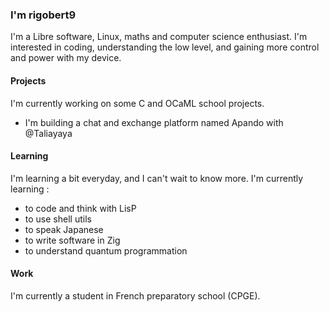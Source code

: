 ### I'm rigobert9
I'm a Libre software, Linux, maths and computer science enthusiast. I'm interested in coding, understanding the low level, and gaining more control and power with my device.

#### Projects
I'm currently working on some C and OCaML school projects.
- I'm building a chat and exchange platform named Apando with @Taliayaya

#### Learning
I'm learning a bit everyday, and I can't wait to know more.
I'm currently learning :
- to code and think with LisP
- to use shell utils
- to speak Japanese
- to write software in Zig
- to understand quantum programmation

#### Work
I'm currently a student in French preparatory school (CPGE).
